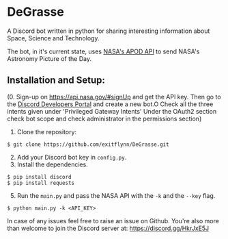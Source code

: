 # DeGrasse
A Discord bot written in python for sharing interesting information about Space, Science and Technology.

The bot, in it's current state, uses [NASA's APOD API](https://github.com/nasa/apod-api) to send NASA's Astronomy Picture of the Day. 

## Installation and Setup:

(0. Sign-up on <https://api.nasa.gov/#signUp> and get the API key. 
Then go to the [Discord Developers Portal](https://discord.com/developers/) and create a new bot.O
Check all the three intents given under 'Privileged Gateway Intents'
Under the OAuth2 section check bot scope and check administrator in the permissions section)

1. Clone the repository:
```console
$ git clone https://github.com/exitflynn/DeGrasse.git
```
2. Add your Discord bot key in `config.py`.
4. Install the dependencies.
```console
$ pip install discord
$ pip install requests
```
5. Run the `main.py` and pass the NASA API with the `-k` and the `--key` flag.
```console
$ python main.py -k <API_KEY>
```

In case of any issues feel free to raise an issue on Github. You're also more than welcome to join the Discord server at: <https://discord.gg/HkrJxE5J>
